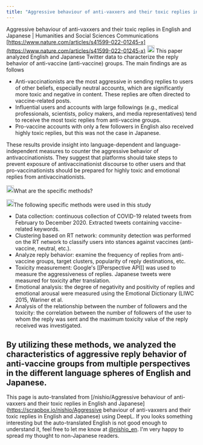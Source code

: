 ```yaml
---
title: "Aggressive behaviour of anti-vaxxers and their toxic replies in English and Japanese"
---
```


Aggressive behaviour of anti-vaxxers and their toxic replies in English and Japanese | Humanities and Social Sciences Communications
[https://www.nature.com/articles/s41599-022-01245-x](https://www.nature.com/articles/s41599-022-01245-x)
<img src='https://scrapbox.io/api/pages/nishio-en/claude/icon' alt='claude.icon' height="19.5"/>
This paper analyzed English and Japanese Twitter data to characterize the reply behavior of anti-vaccine (anti-vaccine) groups. The main findings are as follows
- Anti-vaccinationists are the most aggressive in sending replies to users of other beliefs, especially neutral accounts, which are significantly more toxic and negative in content. These replies are often directed to vaccine-related posts.
- Influential users and accounts with large followings (e.g., medical professionals, scientists, policy makers, and media representatives) tend to receive the most toxic replies from anti-vaccine groups.
- Pro-vaccine accounts with only a few followers in English also received highly toxic replies, but this was not the case in Japanese.

These results provide insight into language-dependent and language-independent measures to counter the aggressive behavior of antivaccinationists. They suggest that platforms should take steps to prevent exposure of antivaccinationist discourse to other users and that pro-vaccinationists should be prepared for highly toxic and emotional replies from antivaccinationists.

<img src='https://scrapbox.io/api/pages/nishio-en/nishio/icon' alt='nishio.icon' height="19.5"/>What are the specific methods?

<img src='https://scrapbox.io/api/pages/nishio-en/claude/icon' alt='claude.icon' height="19.5"/>The following specific methods were used in this study
- Data collection: continuous collection of COVID-19 related tweets from February to December 2020. Extracted tweets containing vaccine-related keywords.
- Clustering based on RT network: community detection was performed on the RT network to classify users into stances against vaccines (anti-vaccine, neutral, etc.).
- Analyze reply behavior: examine the frequency of replies from anti-vaccine groups, target clusters, popularity of reply destinations, etc.
- Toxicity measurement: Google's [[Perspective API]] was used to measure the aggressiveness of replies. Japanese tweets were measured for toxicity after translation.
- Emotional analysis: the degree of negativity and positivity of replies and emotional arousal were measured using the Emotional Dictionary (LIWC 2015, Wariner et al.
- Analysis of the relationship between the number of followers and the toxicity: the correlation between the number of followers of the user to whom the reply was sent and the maximum toxicity value of the reply received was investigated.

By utilizing these methods, we analyzed the characteristics of aggressive reply behavior of anti-vaccine groups from multiple perspectives in the different language spheres of English and Japanese.
---
This page is auto-translated from [/nishio/Aggressive behaviour of anti-vaxxers and their toxic replies in English and Japanese](https://scrapbox.io/nishio/Aggressive behaviour of anti-vaxxers and their toxic replies in English and Japanese) using DeepL. If you looks something interesting but the auto-translated English is not good enough to understand it, feel free to let me know at [@nishio_en](https://twitter.com/nishio_en). I'm very happy to spread my thought to non-Japanese readers.